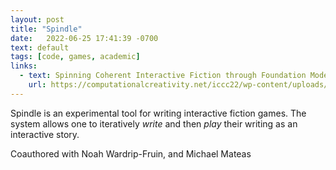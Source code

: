 ```yaml
---
layout: post
title: "Spindle"
date:   2022-06-25 17:41:39 -0700
text: default
tags: [code, games, academic]
links:
  - text: Spinning Coherent Interactive Fiction through Foundation Model Prompts in ICCC '22
    url: https://computationalcreativity.net/iccc22/wp-content/uploads/2022/06/ICCC-2022_2L_Calderwood-et-al..pdf
---
```

Spindle is an experimental tool for writing interactive fiction games. The system allows one to iteratively <i>write</i> and then <i>play</i> their writing as an interactive story. 

Coauthored with Noah Wardrip-Fruin, and Michael Mateas